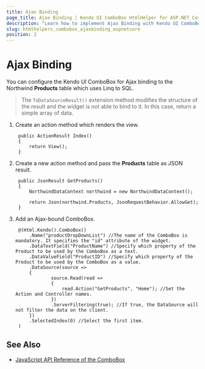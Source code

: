 ```yaml
---
title: Ajax Binding
page_title: Ajax Binding | Kendo UI ComboBox HtmlHelper for ASP.NET Core
description: "Learn how to implement Ajax Binding with Kendo UI ComboBox HtmlHelper for ASP.NET Core (MVC 6 or ASP.NET Core MVC)."
slug: htmlhelpers_combobox_ajaxbinding_aspnetcore
position: 2
---
```


# Ajax Binding

You can configure the Kendo UI ComboBox for Ajax binding to the Northwind **Products** table which uses Linq to SQL.

> The `ToDataSourceResult()` extension method modifies the structure of the result and the widget is not able to bind to it. In this case, return a simple array of data.

1. Create an action method which renders the view.

        public ActionResult Index()
        {
            return View();
        }

1. Create a new action method and pass the **Products** table as JSON result.

        public JsonResult GetProducts()
        {
            NorthwindDataContext northwind = new NorthwindDataContext();

            return Json(northwind.Products, JsonRequestBehavior.AllowGet);
        }

1. Add an Ajax-bound ComboBox.

        @(Html.Kendo().ComboBox()
            .Name("productDropDownList") //The name of the ComboBox is mandatory. It specifies the "id" attribute of the widget.
            .DataTextField("ProductName") //Specify which property of the Product to be used by the ComboBox as a text.
            .DataValueField("ProductID") //Specify which property of the Product to be used by the ComboBox as a value.
            .DataSource(source =>
            {
                    source.Read(read =>
                    {
                        read.Action("GetProducts", "Home"); //Set the Action and Controller names.
                    })
                    .ServerFiltering(true); //If true, the DataSource will not filter the data on the client.
            })
            .SelectedIndex(0) //Select the first item.
        )

## See Also

* [JavaScript API Reference of the ComboBox](http://docs.telerik.com/kendo-ui/api/javascript/ui/combobox)
